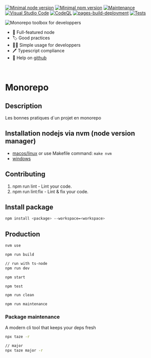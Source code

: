[![Minimal node version](https://img.shields.io/static/v1?label=node&message=%3E=18.15&logo=node.js&color)](https://nodejs.org/about/releases/)
[![Minimal npm version](https://img.shields.io/static/v1?label=npm&message=%3E=8.5.5&logo=npm&color)](https://github.com/npm/cli/releases)
[![Maintenance](https://img.shields.io/badge/Maintained%3F-yes-green.svg)](https://GitHub.com/stephen-shopopop/node-ts/graphs/commit-activity)
[![Visual Studio Code](https://img.shields.io/badge/--007ACC?logo=visual%20studio%20code&logoColor=ffffff)](https://code.visualstudio.com/)
[![CodeQL](https://github.com/stephen-shopopop/logger/actions/workflows/github-code-scanning/codeql/badge.svg)](https://github.com/stephen-shopopop/logger/actions/workflows/github-code-scanning/codeql)
[![pages-build-deployment](https://github.com/stephen-shopopop/logger/actions/workflows/pages/pages-build-deployment/badge.svg)](https://github.com/stephen-shopopop/logger/actions/workflows/pages/pages-build-deployment)
[![Tests](https://github.com/stephen-shopopop/logger/actions/workflows/test.yml/badge.svg)](https://github.com/stephen-shopopop/logger/actions/workflows/test.yml)

<img align="middle" alt="Monorepo toolbox for developpers" src="https://raw.githubusercontent.com/stephen-shopopop/monorepo/master/IMG_0934.jpeg">

- 🚀 Full-featured node
- 🏷 Good practices
- 🏄‍♀️ Simple usage for developpers
- 🖊️ Typescript compliance
- 💬 Help on [github](https://github.com/stephen-shopopop)

<br>

# Monorepo

## Description

Les bonnes pratiques d´un projet en monorepo

## Installation nodejs via nvm (node version manager)

- [macos/linux](https://github.com/nvm-sh/nvm) or use Makefile command: ```make nvm```
- [windows](https://github.com/coreybutler/nvm-windows)

## Contributing

1. npm run lint - Lint your code.
2. npm run lint:fix - Lint & fix your code.

## Install package

```bash
npm install <package> --workspace=<workspace>
```

## Production

```bash
nvm use

npm run build

// run with ts-node
npm run dev

npm start

npm test

npm run clean

npm run maintenance

```

### Package maintenance

A modern cli tool that keeps your deps fresh

```bash
npx taze -r

// major
npx taze major -r
```
